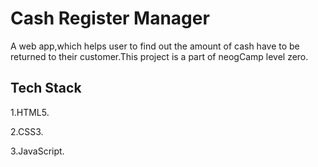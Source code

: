 
# Cash Register Manager

A web app,which helps user to find out the amount of cash have to be returned to their customer.This project is a part of neogCamp level zero.


## Tech Stack

1.HTML5.

2.CSS3.

3.JavaScript.
